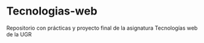 # Tecnologias-web
Repositorio con prácticas y proyecto final de la asignatura Tecnologías web de la UGR
